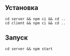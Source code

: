 ## Установка

```shell
cd server && npm ci && cd ..
cd client && npm ci && cd ..
```

## Запуск

```shell
cd server && npm start
```
